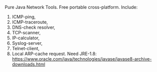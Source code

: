 Pure Java Network Tools. 
Free portable cross-platform.
Include: 
1) ICMP-ping, 
2) ICMP-traceroute, 
3) DNS-check resolver, 
4) TCP-scanner, 
5) IP-calculator, 
6) Syslog-server,  
7) Telnet-client, 
8) Local ARP-cache request. 
Need JRE-1.8:
https://www.oracle.com/java/technologies/javase/javase8-archive-downloads.html
